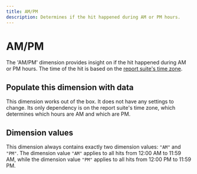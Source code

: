 ```yaml
---
title: AM/PM
description: Determines if the hit happened during AM or PM hours.
---
```


# AM/PM

The 'AM/PM' dimension provides insight on if the hit happened during AM or PM hours. The time of the hit is based on the [report suite's time zone](/help/admin/admin/general-acct-settings-admin.md).

## Populate this dimension with data

This dimension works out of the box. It does not have any settings to change. Its only dependency is on the report suite's time zone, which determines which hours are AM and which are PM.

## Dimension values

This dimension always contains exactly two dimension values: `"AM"` and `"PM"`. The dimension value `"AM"` applies to all hits from 12:00 AM to 11:59 AM, while the dimension value `"PM"` applies to all hits from 12:00 PM to 11:59 PM.
